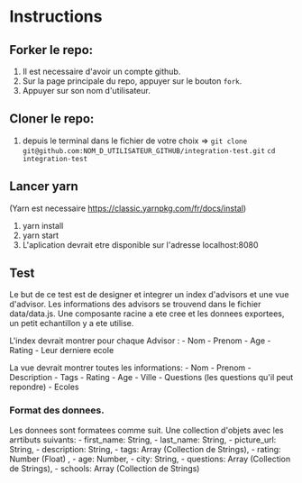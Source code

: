 # Instructions

## Forker le repo:

  1. Il est necessaire d'avoir un compte github.
  2. Sur la page principale du repo, appuyer sur le bouton `fork`.
  3. Appuyer sur son nom d'utilisateur.

## Cloner le repo:

  1. depuis le terminal dans le fichier de votre choix =>
    `git clone git@github.com:NOM_D_UTILISATEUR_GITHUB/integration-test.git`
    `cd integration-test`

## Lancer yarn
  (Yarn est necessaire https://classic.yarnpkg.com/fr/docs/instal)
  1. yarn install
  2. yarn start
  3. L'aplication devrait etre disponible sur l'adresse localhost:8080

## Test
  Le but de ce test est de designer et integrer un index d'advisors et une vue d'advisor.
  Les informations des advisors se trouvend dans le fichier data/data.js.
  Une composante racine a ete cree et les donnees exportees, un petit echantillon y a ete utilise.

  L'index devrait montrer pour chaque Advisor :
    - Nom
    - Prenom
    - Age
    - Rating
    - Leur derniere ecole

  La vue devrait montrer toutes les informations:
    - Nom
    - Prenom
    - Description
    - Tags
    - Rating
    - Age
    - Ville
    - Questions (les questions qu'il peut repondre)
    - Ecoles

### Format des donnees.
  Les donnees sont formatees comme suit.
  Une collection d'objets avec les arrtibuts suivants:
    - first_name: String,
    - last_name: String,
    - picture_url: String,
    - description: String,
    - tags: Array<String> (Collection de Strings),
    - rating: Number (Float) ,
    - age: Number,
    - city: String,
    - questions: Array<String> (Collection de Strings),
    - schools: Array<String> (Collection de Strings)
